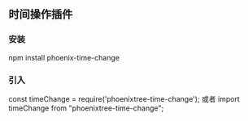 ## 时间操作插件

### 安装
npm install phoenix-time-change

### 引入
const timeChange = require('phoenixtree-time-change');
或者
import timeChange from "phoenixtree-time-change";